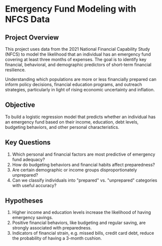 # Emergency Fund Modeling with NFCS Data

## Project Overview

This project uses data from the 2021 National Financial Capability Study (NFCS) to model the likelihood that an individual has an emergency fund covering at least three months of expenses. The goal is to identify key financial, behavioral, and demographic predictors of short-term financial resilience.

Understanding which populations are more or less financially prepared can inform policy decisions, financial education programs, and outreach strategies, particularly in light of rising economic uncertainty and inflation.

## Objective

To build a logistic regression model that predicts whether an individual has an emergency fund based on their income, education, debt levels, budgeting behaviors, and other personal characteristics.

## Key Questions

1. Which personal and financial factors are most predictive of emergency fund adequacy?
2. How do budgeting behaviors and financial habits affect preparedness?
3. Are certain demographic or income groups disproportionately unprepared?
4. Can we classify individuals into "prepared" vs. "unprepared" categories with useful accuracy?

## Hypotheses

1. Higher income and education levels increase the likelihood of having emergency savings.
2. Positive financial behaviors, like budgeting and regular saving, are strongly associated with preparedness.
3. Indicators of financial strain, e.g. missed bills, credit card debt, reduce the probability of having a 3-month cushion.
